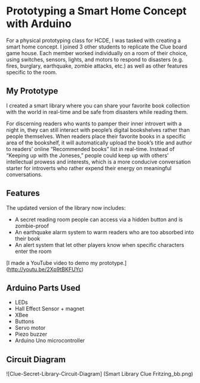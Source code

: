 # Prototyping a Smart Home Concept with Arduino

For a physical prototyping class for HCDE, I was tasked with creating a smart home concept. I joined 3 other students to replicate the Clue board game house. Each member worked individually on a room of their choice, using switches, sensors, lights, and motors to respond to disasters (e.g. fires, burglary, earthquake, zombie attacks, etc.) as well as other features specific to the room.

## My Prototype

I created a smart library where you can share your favorite book collection with the world in real-time and be safe from disasters while reading them.

For discerning readers who wants to pamper their inner introvert with a night in, they can still interact with people’s digital bookshelves rather than people themselves. When readers place their favorite books in a specific area of the bookshelf, it will automatically upload the book’s title and author to readers’ online “Recommended books” list in real-time. Instead of “Keeping up with the Joneses,” people could keep up with others’ intellectual prowess and interests, which is a more conducive conversation starter for introverts who rather expend their energy on meaningful conversations. 

## Features

The updated version of the library now includes:

* A secret reading room people can access via a hidden button and is zombie-proof
* An earthquake alarm system to warm readers who are too absorbed into their book
* An alert system that let other players know when specific characters enter the room

[I made a YouTube video to demo my prototype.] (http://youtu.be/2Xp9tBKFUYc)

## Arduino Parts Used

* LEDs
* Hall Effect Sensor + magnet
* XBee
* Buttons
* Servo motor
* Piezo buzzer
* Arduino Uno microcontroller

## Circuit Diagram

![Clue-Secret-Library-Circuit-Diagram] (Smart Library Clue Fritzing_bb.png)

